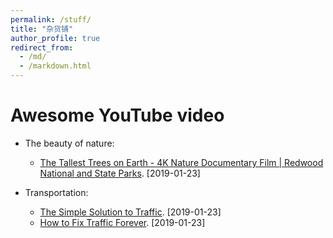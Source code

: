 ```yaml
---
permalink: /stuff/
title: "杂货铺"
author_profile: true
redirect_from:
  - /md/
  - /markdown.html
---
```


Awesome YouTube video
=======
- The beauty of nature:
  - [The Tallest Trees on Earth - 4K Nature Documentary Film | Redwood National and State Parks](https://www.youtube.com/watch?v=FWi2bn40ma4&vl=en). [2019-01-23]

- Transportation:
  - [The Simple Solution to Traffic](https://www.youtube.com/watch?v=iHzzSao6ypE&t=5s). [2019-01-23]
  - [How to Fix Traffic Forever](https://www.youtube.com/watch?v=N4PW66_g6XA). [2019-01-23]
